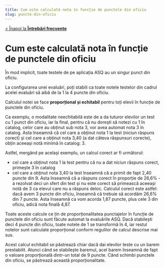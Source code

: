 ```yaml
---
title: Cum este calculată nota în funcție de punctele din oficiu
slug: puncte-din-oficiu
---
```

[< Înapoi la **Întrebări frecvente**](/intrebari-frecvente/)

# Cum este calculată nota în funcție de punctele din oficiu

În mod implicit, toate testele de pe aplicația ASQ au un singur punct din oficiu.

La configurarea unei evaluări, poți stabili ca toate notele testelor din cadrul acelei evaluări să aibă de la 1 la 4 puncte din oficiu.

Calculul notei se face **proporțional și echitabil** pentru toți elevii în funcție de punctele din oficiu.

Ca exemplu, o modalitate neechitabilă este de a da tuturor elevilor un test cu 1 punct din oficiu, iar la final, pentru că nu dorești să notezi cu 1 în catalog, celor care au obținut
sub nota 3, vor avea automat nota 3 în catalog. Asta înseamnă că cel care a obținut nota 1 la test (niciun răspuns corect) și cel care a obținut nota 3,40 (a dat câteva răspunsuri corecte), obțin aceeași notă minimă în catalog: 3.

Astfel, mergând pe același exemplu, un calcul corect ar fi următorul:
- cel care a obținut nota 1 la test pentru că nu a dat niciun răspuns corect, primește 3 în catalog
- cel care a obținut nota 3,40 la test înseamnă că a primit de fapt 2,40 puncte din 9. Asta înseamnă că a răspuns corect în proporție de 26,6% - a rezolvat deci un sfert din test și nu este corect să primească aceeași notă de 3 ca elevul care nu a răspuns deloc. Calculul corect este astfel: dacă avem 3 puncte din oficiu, înseamnă că trebuie să acordăm 26,6% din 7 puncte. Asta înseamnă ca vom acorda 1,87 puncte, plus cele 3 din oficiu, adică nota finală 4,87.

Toate aceste calcule ce țin de proporționalitatea punctajelor în funcție de punctele din oficiu sunt făcute automat la evaluările ASQ. Dacă stabilești deci 4 puncte din oficiu, toate notele de 1 se transformă în 4, iar restul notelor sunt calculate proporțional conform regulilor de calcul descrise mai sus.

Acest calcul echitabil se păstrează chiar dacă dai elevilor teste cu un barem prestabilit. Atunci când se stabilește baremul, acel barem înseamnă de fapt o valoare proporțională dintr-un total de 9 puncte. Când schimbi punctele din oficiu, se păstrează această proporționalitate.
